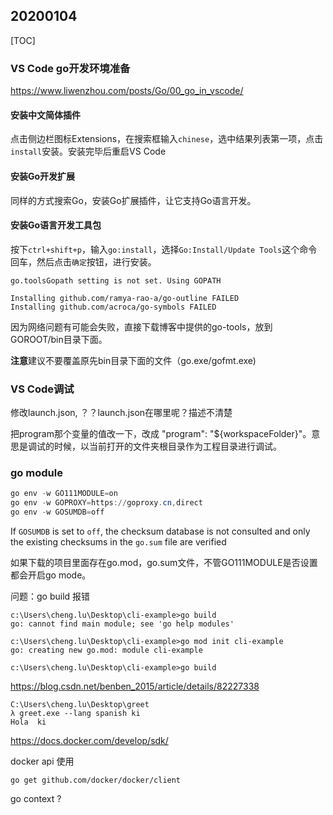 ## 20200104

[TOC]

### VS Code go开发环境准备

https://www.liwenzhou.com/posts/Go/00_go_in_vscode/

#### 安装中文简体插件

点击侧边栏图标Extensions，在搜索框输入`chinese`，选中结果列表第一项，点击`install`安装。安装完毕后重启VS Code

#### 安装Go开发扩展

同样的方式搜索Go，安装Go扩展插件，让它支持Go语言开发。

#### 安装Go语言开发工具包

按下`ctrl+shift+p`，输入`go:install`，选择`Go:Install/Update Tools`这个命令回车，然后点击`确定`按钮，进行安装。

```shell
go.toolsGopath setting is not set. Using GOPATH

Installing github.com/ramya-rao-a/go-outline FAILED
Installing github.com/acroca/go-symbols FAILED
```

因为网络问题有可能会失败，直接下载博客中提供的go-tools，放到GOROOT/bin目录下面。

**注意**建议不要覆盖原先bin目录下面的文件（go.exe/gofmt.exe)



### VS Code调试

修改launch.json, ？？launch.json在哪里呢？描述不清楚

把program那个变量的值改一下，改成 "program": "${workspaceFolder}"。意思是调试的时候，以当前打开的文件夹根目录作为工程目录进行调试。



### go module

```powershell
go env -w GO111MODULE=on
go env -w GOPROXY=https://goproxy.cn,direct
go env -w GOSUMDB=off
```

 If `GOSUMDB` is set to `off`, the checksum database is not consulted and only the existing checksums in the `go.sum` file are verified

如果下载的项目里面存在go.mod，go.sum文件，不管GO111MODULE是否设置都会开启go mode。



问题：go build 报错

```shell
c:\Users\cheng.lu\Desktop\cli-example>go build
go: cannot find main module; see 'go help modules'

c:\Users\cheng.lu\Desktop\cli-example>go mod init cli-example
go: creating new go.mod: module cli-example

c:\Users\cheng.lu\Desktop\cli-example>go build

```

https://blog.csdn.net/benben_2015/article/details/82227338



```shell
C:\Users\cheng.lu\Desktop\greet
λ greet.exe --lang spanish ki
Hola  ki
```

https://docs.docker.com/develop/sdk/

docker api 使用

```
go get github.com/docker/docker/client
```



go context ?